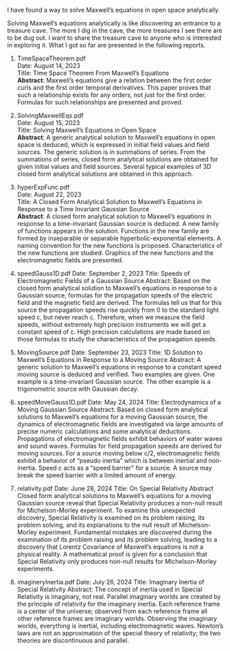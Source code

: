I have found a way to solve Maxwell’s equations in open space analytically.

Solving Maxwell’s equations analytically is like discovering an entrance to a treasure cave. The more I dig in the cave, the more treasures I see there are to be dug out. I want to share the treasure cave to anyone who is interested in exploring it.
What I got so far are presented in the following reports.

1. TimeSpaceTheorem.pdf<br>
Date: August 14, 2023<br>
Title: Time Space Theorem From Maxwell’s Equations<br>
<b>Abstract</b>: Maxwell’s equations give a relation between the first order curls and the first order temporal derivatives. This paper proves that such a relationship exists for any orders, not just for the first order. Formulas for such relationships are presented and proved.

2. SolvingMaxwellEqs.pdf<br>
Date: August 15, 2023<br>
Title: Solving Maxwell’s Equations in Open Space<br>
<b>Abstract</b>: A generic analytical solution to Maxwell’s equations in open space is deduced, which is expressed in initial field values and field sources. The generic solution is in summations of series. From the summations of series, closed form analytical solutions are obtained for given initial values and field sources. Several typical examples of 3D closed form analytical solutions are obtained in this approach.

3. hyperExpFunc.pdf<br>
Date: August 22, 2023<br>
Title: A Closed Form Analytical Solution to Maxwell’s Equations in Response to a Time Invariant Gaussian Source<br>
<b>Abstract</b>: A closed form analytical solution to Maxwell’s equations in response to a time-invariant Gaussian source is deduced. A new family of functions appears in the solution. Functions in the new family are formed by inseparable or separable hyperbolic-exponential elements. A naming convention for the new functions is proposed. Characteristics of the new functions are studied. Graphics of the new functions and the electromagnetic fields are presented.

5. speedGauss1D.pdf
Date: September 2, 2023
Title: Speeds of Electromagnetic Fields of a Gaussian Source
Abstract: Based on the closed form analytical solution to Maxwell’s equations in response to a Gaussian source, formulas for the propagation speeds of the electric field and the magnetic field are derived. The formulas tell us that for this source the propagation speeds rise quickly from 0 to the standard light speed c, but never reach c. Therefore, when we measure the field speeds, without extremely high precision instruments we will get a constant speed of c. High precision calculations are made based on those formulas to study the characteristics of the propagation speeds.
6. MovingSource.pdf
Date: September 23, 2023
Title: 1D Solution to Maxwell’s Equations in Response to a Moving Source
Abstract: A generic solution to Maxwell’s equations in response to a constant speed moving source is deduced and verified. Two examples are given. One example is a time-invariant Gaussian source. The other example is a trigonometric source with Gaussian decay.
7. speedMoveGauss1D.pdf
Date: May 24, 2024
Title: Electrodynamics of a Moving Gaussian Source
Abstract: Based on closed form analytical solutions to Maxwell’s equations for a moving Gaussian source, the dynamics of electromagnetic fields are investigated via large amounts of precise numeric calculations and some analytical deductions. Propagations of electromagnetic fields exhibit behaviors of water waves and sound waves. Formulas for field propagation speeds are derived for moving sources. For a source moving below c/2, electromagnetic fields exhibit a behavior of “pseudo inertia” which is between inertial and non-inertia. Speed c acts as a “speed barrier” for a source. A source may break the speed barrier with a limited amount of energy.
8. relativity.pdf
Date: June 28, 2024
Title: On Special Relativity
Abstract Closed form analytical solutions to Maxwell’s equations for a moving Gaussian source reveal that Special Relativity produces a non-null result for Michelson-Morley experiment. To examine this unexpected discovery, Special Relativity is examined on its problem raising, its problem solving, and its explanations to the null result of Michelson-Morley experiment. Fundamental mistakes are discovered during the examination of its problem raising and its problem solving, leading to a discovery that Lorentz Covariance of Maxwell’s equations is not a physical reality. A mathematical proof is given for a conclusion that Special Relativity only produces non-null results for Michelson-Morley experiments.
9. imagineryInertia.pdf
Date: July 26, 2024
Title: Imaginary Inertia of Special Relativity
Abstract: The concept of inertia used in Special Relativity is imaginary, not real. Parallel imaginary worlds are created by the principle of relativity for the imaginary inertia. Each reference frame is a center of the universe; observed from each reference frame all other reference frames are imaginary worlds. Observing the imaginary worlds, everything is inertial, including electromagnetic waves. Newton’s laws are not an approximation of the special theory of relativity; the two theories are discontinuous and parallel.
